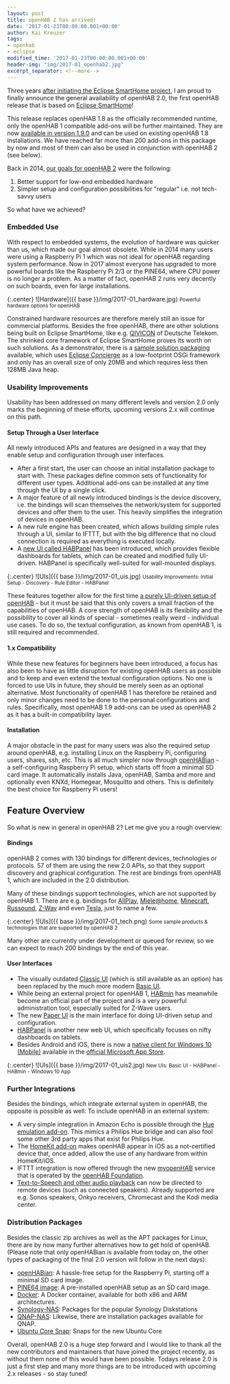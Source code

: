 ```yaml
---
layout: post
title: openHAB 2 has arrived!
date: '2017-01-23T00:00:00.001+00:00'
author: Kai Kreuzer
tags:
- openhab
- eclipse
modified_time: '2017-01-23T00:00:00.001+00:00'
header-img: "img/2017-01_openhab2.jpg"
excerpt_separator: <!--more-->
---
```


Three years [after initiating the Eclipse SmartHome project](/2014/06/16/openhab-20-and-eclipse-smarthome#esh), I am proud to finally announce the general availability of openHAB 2.0, the first openHAB release that is based on [Eclipse SmartHome](https://www.eclipse.org/smarthome/)!

This release replaces openHAB 1.8 as the officially recommended runtime, only the openHAB 1 compatible add-ons will be further maintained. They are now [available in version 1.9.0](https://github.com/openhab/openhab1-addons/releases/tag/v1.9.0) and can be used on existing openHAB 1.8 installations. We have reached far more than 200 add-ons in this package by now and most of them can also be used in conjunction with openHAB 2 (see below).

<!--more-->

Back in 2014, [our goals for openHAB 2](/2014/06/16/openhab-20-and-eclipse-smarthome#1vs2) were the following:

 1. Better support for low-end embedded hardware
 2. Simpler setup and configuration possibilities for "regular" i.e. not tech-savvy users

So what have we achieved?

### Embedded Use

With respect to embedded systems, the evolution of hardware was quicker than us, which made our goal almost obsolete. While in 2014 many users were using a Raspberry Pi 1 which was not ideal for openHAB regarding system performance. Now in 2017 almost everyone has upgraded to more powerful boards like the Raspberry Pi 2/3 or the PINE64, where CPU power is no longer a problem. As a matter of fact, openHAB 2 runs very decently on such boards, even for large installations.

{:.center}
![Hardware]({{ base }}/img/2017-01_hardware.jpg)
<small>Powerful hardware options for openHAB</small>

Constrained hardware resources are therefore merely still an issue for commercial platforms. Besides the free openHAB, there are other solutions being built on Eclipse SmartHome, like e.g. [QIVICON](https://www.qivicon.com/en/) of Deutsche Telekom. The shrinked core framework of Eclipse SmartHome proves its worth on such solutions. As a demonstrator, there is a [sample solution packaging](https://github.com/eclipse/smarthome-packaging-sample) available, which uses [Eclipse Concierge](https://www.eclipse.org/concierge/) as a low-footprint OSGi framework and only has an overall size of only 20MB and which requires less then 128MB Java heap.

### Usability Improvements

Usability has been addressed on many different levels and version 2.0 only marks the beginning of these efforts, upcoming versions 2.x will continue on this path.

#### Setup Through a User Interface

All newly introduced APIs and features are designed in a way that they enable setup and configuration through user interfaces.

 - After a first start, the user can choose an initial installation package to start with. These packages define common sets of functionality for different user types. Additional add-ons can be installed at any time through the UI by a single click.
  - A major feature of all newly introduced bindings is the device discovery, i.e. the bindings will scan themselves the network/system for supported devices and offer them to the user. This heavily simplifies the integration of devices in openHAB.
  - A new rule engine has been created, which allows building simple rules through a UI, similar to IFTTT, but with the big difference that no cloud connection is required as everything is executed locally.
 - A [new UI called HABPanel](http://docs.openhab.org/addons/uis/habpanel/readme.html) has been introduced, which provides flexible dashboards for tablets, which can be created and modified fully UI-driven. HABPanel is specifically well-suited for wall-mounted displays.
 
{:.center}
![UIs]({{ base }}/img/2017-01_uis.jpg)
<small>Usability Improvements: Initial Setup - Discovery - Rule Editor - HABPanel</small>

These features together allow for the first time [a purely UI-driven setup of openHAB](https://youtu.be/T0kzK2voy94?list=PLGlxCdrGUagyDLSdoOUAmwsf4RD7URP4u) - but it must be said that this only covers a small fraction of the capabilities of openHAB. A core strength of openHAB is its flexibility and the possibility to cover all kinds of special - sometimes really weird - individual use cases. To do so, the textual configuration, as known from openHAB 1, is still required and recommended.

#### 1.x Compatibility

While these new features for beginners have been introduced, a focus has also been to have as little disruption for existing openHAB users as possible and to keep and even extend the textual configuration options. No one is forced to use UIs in future, they should be merely seen as an optional alternative. Most functionality of openHAB 1 has therefore be retained and only minor changes need to be done to the personal configurations and rules. Specifically, most openHAB 1.9 add-ons can be used as openHAB 2 as it has a built-in compatibility layer.

#### Installation

A major obstacle in the past for many users was also the required setup around openHAB, e.g. installing Linux on the Raspberry Pi, configuring users, shares, ssh, etc.
This is all much simpler now through [openHABian](http://docs.openhab.org/installation/openhabian.html) - a self-configuring Raspberry Pi setup, which starts off from a minimal SD card image. It automatically installs Java, openHAB, Samba and more and optionally even KNXd, Homegear, Mosquitto and others. This is definitely the best choice for Raspberry Pi users!

## Feature Overview

So what is new in general in openHAB 2? Let me give you a rough overview:

#### Bindings

openHAB 2 comes with 130 bindings for different devices, technologies or protocols. 57 of them are using the new 2.0 APIs, so that they support discovery and graphical configuration. The rest are bindings from openHAB 1, which are included in the 2.0 distribution.

Many of these bindings support technologies, which are not supported by openHAB 1. There are e.g. bindings for [AllPlay](http://docs.openhab.org/addons/bindings/allplay/readme.html), [Miele@home](http://docs.openhab.org/addons/bindings/miele/readme.html), [Minecraft](http://docs.openhab.org/addons/bindings/minecraft/readme.html), [Russound](http://docs.openhab.org/addons/bindings/russound/readme.html), [Z-Way](http://docs.openhab.org/addons/bindings/zway/readme.html) and even [Tesla](http://docs.openhab.org/addons/bindings/tesla/readme.html), just to name a few.

{:.center}
![UIs]({{ base }}/img/2017-01_tech.png)
<small>Some sample products & technologies that are supported by openHAB 2</small>

Many other are currently under development or queued for review, so we can expect to reach 200 bindings by the end of this year.

#### User Interfaces

 - The visually outdated [Classic UI](http://docs.openhab.org/addons/uis/classic/readme.html) (which is still available as an option) has been replaced by the much more modern [Basic UI](http://docs.openhab.org/addons/uis/basic/readme.html).
 - While being an external project for openHAB 1, [HABmin](http://docs.openhab.org/addons/uis/habmin/readme.html) has meanwhile become an official part of the project and is a very powerful administration tool, especially suited for Z-Wave users.
 - The new [Paper UI](http://docs.openhab.org/addons/uis/paper/readme.html) is the main interface for doing UI-driven setup and configuration.
 - [HABPanel](http://docs.openhab.org/addons/uis/habpanel/readme.html) is another new web UI, which specifically focuses on nifty dashboards on tablets.
 - Besides Android and iOS, there is now a [native client for Windows 10 (Mobile)](https://youtu.be/IrUPL33b_jc?list=PLGlxCdrGUagyDLSdoOUAmwsf4RD7URP4u) available in the [official Microsoft App Store](https://www.microsoft.com/en-us/store/p/openhab/9nmq39ctwxgt).

{:.center}
![UIs]({{ base }}/img/2017-01_uis2.jpg)
<small>New UIs: Basic UI - HABPanel - HABmin - Windows 10 App</small>
 
### Further Integrations

Besides the bindings, which integrate external system in openHAB, the opposite is possible as well: To include openHAB in an external system:

 - A very simple integration in Amazon Echo is possible through the [Hue emulation add-on](http://docs.openhab.org/addons/io/hueemulation/readme.html). This mimics a Philips Hue bridge and can also fool some other 3rd party apps that exist for Philips Hue.
 - The [HomeKit add-on](http://docs.openhab.org/addons/io/homekit/readme.html) makes openHAB appear in iOS as a not-certified device that, once added, allow the use of any hardware from within HomeKit/iOS.
 - IFTTT integration is now offered through the new [myopenHAB](http://www.myopenhab.org/) service that is operated by the [openHAB Foundation](http://www.openhabfoundation.org/).
 - [Text-to-Speech and other audio playback](http://docs.openhab.org/concepts/audio.html) can now be directed to remote devices (such as connected speakers). Already supported are e.g. Sonos speakers, Onkyo receivers, Chromecast and the Kodi media center.

### Distribution Packages

Besides the classic zip archives as well as the APT packages for Linux, there are by now many further alternatives how to get hold of openHAB. (Please note that only openHABian is available from today on, the other types of packaging of the final 2.0 version will follow in the next days):

 - [openHABian](http://docs.openhab.org/installation/openhabian.html): A hassle-free setup for the Raspberry Pi, starting off a minimal SD card image.
 - [PINE64 image](http://wiki.pine64.org/index.php/Pine_A64_openHAB_Release): A pre-installed openHAB setup as an SD card image.
 - [Docker](http://docs.openhab.org/installation/docker.html): A Docker container, available for both x86 and ARM architectures.
 - [Synology-NAS](http://docs.openhab.org/installation/synology.html): Packages for the popular Synology Diskstations
 - [QNAP-NAS](http://docs.openhab.org/installation/qnap.html): Likewise, there are installation packages available for QNAP.
 - [Ubuntu Core Snap](https://github.com/openhab/openhab-snap/blob/master/README.md): Snaps for the new Ubuntu Core

Overall, openHAB 2.0 is a huge step forward and I would like to thank all the new contributors and maintainers that have joined the project recently, as without them none of this would have been possible. Todays release 2.0 is just a first step and many more things are to be introduced with upcoming 2.x releases - so stay tuned!